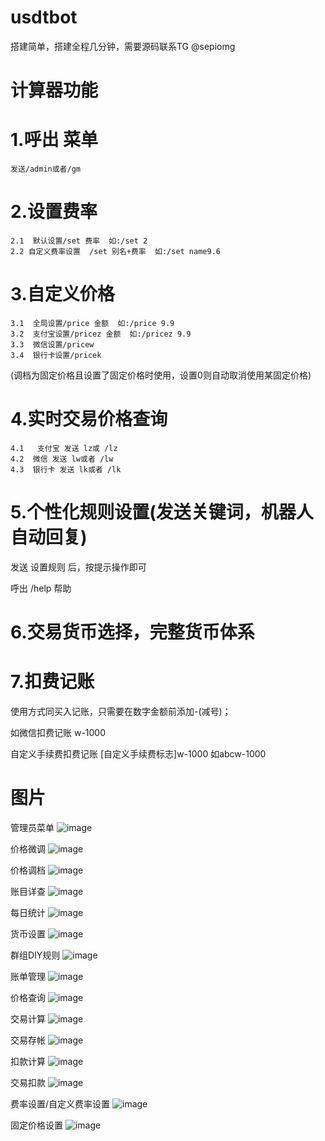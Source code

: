 # usdtbot

搭建简单，搭建全程几分钟，需要源码联系TG @sepiomg

# 计算器功能
# 1.呼出 菜单   
    发送/admin或者/gm

# 2.设置费率 
    2.1  默认设置/set 费率  如:/set 2
    2.2 自定义费率设置  /set 别名+费率  如:/set name9.6

# 3.自定义价格 
    3.1  全局设置/price 金额  如:/price 9.9
    3.2  支付宝设置/pricez 金额  如:/pricez 9.9
    3.3  微信设置/pricew
    3.4  银行卡设置/pricek

(调档为固定价格且设置了固定价格时使用，设置0则自动取消使用某固定价格)

# 4.实时交易价格查询
    4.1   支付宝 发送 lz或 /lz
    4.2  微信 发送 lw或者 /lw
    4.3  银行卡 发送 lk或者 /lk

# 5.个性化规则设置(发送关键词，机器人自动回复)
发送  设置规则    后，按提示操作即可

呼出 /help 帮助

# 6.交易货币选择，完整货币体系

# 7.扣费记账

使用方式同买入记账，只需要在数字金额前添加-(减号)；

如微信扣费记账
 w-1000

自定义手续费扣费记账 
[自定义手续费标志]w-1000
如abcw-1000

# 图片
管理员菜单
![image](https://user-images.githubusercontent.com/82241311/114243126-a53ce700-99be-11eb-8fe5-78a05d3407bd.png)

价格微调
![image](https://user-images.githubusercontent.com/82241311/114243154-aec64f00-99be-11eb-8b88-5fe88031df06.png)

价格调档
![image](https://user-images.githubusercontent.com/82241311/114243200-c1d91f00-99be-11eb-9b78-c36cdda34b9c.png)

账目详查
![image](https://user-images.githubusercontent.com/82241311/114243246-d5848580-99be-11eb-990f-3eb85e9e4bd2.png)

每日统计
![image](https://user-images.githubusercontent.com/82241311/114243276-dfa68400-99be-11eb-999d-625d96f50ffc.png)

货币设置
![image](https://user-images.githubusercontent.com/82241311/114243308-e9c88280-99be-11eb-96e1-efe10336ed5f.png)

群组DIY规则
![image](https://user-images.githubusercontent.com/82241311/114243334-f5b44480-99be-11eb-9504-515fd774b51b.png)

账单管理
![image](https://user-images.githubusercontent.com/82241311/114243361-01077000-99bf-11eb-92c3-7221a82eec35.png)

价格查询
![image](https://user-images.githubusercontent.com/82241311/114243407-12507c80-99bf-11eb-9f79-e9f36f08019b.png)

交易计算
![image](https://user-images.githubusercontent.com/82241311/114243432-21cfc580-99bf-11eb-820e-acdb94cc09c1.png)

交易存帐
![image](https://user-images.githubusercontent.com/82241311/114243450-2d22f100-99bf-11eb-8fd0-516581cd12e7.png)

扣款计算
![image](https://user-images.githubusercontent.com/82241311/114243486-3dd36700-99bf-11eb-928b-d89364de8bc1.png)

交易扣款
![image](https://user-images.githubusercontent.com/82241311/114243510-4d52b000-99bf-11eb-8c1a-561d35001147.png)

费率设置/自定义费率设置
![image](https://user-images.githubusercontent.com/82241311/114243605-73785000-99bf-11eb-91f1-56066937f4b2.png)

固定价格设置
![image](https://user-images.githubusercontent.com/82241311/114243646-83902f80-99bf-11eb-97f1-cefd2adc7f46.png)
